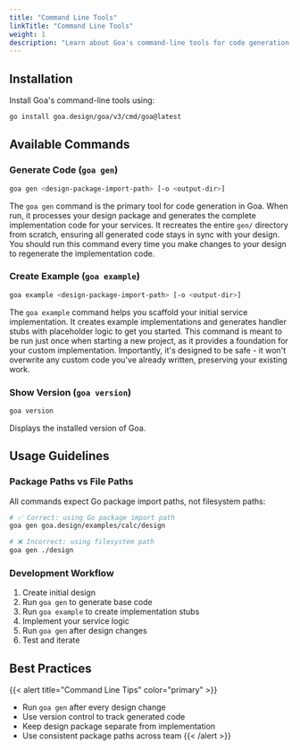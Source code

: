 ```yaml
---
title: "Command Line Tools"
linkTitle: "Command Line Tools"
weight: 1
description: "Learn about Goa's command-line tools for code generation, including installation, usage, and best practices."
---
```


## Installation

Install Goa's command-line tools using:

```bash
go install goa.design/goa/v3/cmd/goa@latest
```

## Available Commands

### Generate Code (`goa gen`)

```bash
goa gen <design-package-import-path> [-o <output-dir>]
```

The `goa gen` command is the primary tool for code generation in Goa. When run,
it processes your design package and generates the complete implementation code
for your services. It recreates the entire `gen/` directory from scratch,
ensuring all generated code stays in sync with your design. You should run this
command every time you make changes to your design to regenerate the
implementation code.

### Create Example (`goa example`)

```bash
goa example <design-package-import-path> [-o <output-dir>]
```

The `goa example` command helps you scaffold your initial service
implementation. It creates example implementations and generates handler stubs
with placeholder logic to get you started. This command is meant to be run just
once when starting a new project, as it provides a foundation for your custom
implementation. Importantly, it's designed to be safe - it won't overwrite any
custom code you've already written, preserving your existing work.

### Show Version (`goa version`)

```bash
goa version
```

Displays the installed version of Goa.

## Usage Guidelines

### Package Paths vs File Paths

All commands expect Go package import paths, not filesystem paths:

```bash
# ✅ Correct: using Go package import path
goa gen goa.design/examples/calc/design

# ❌ Incorrect: using filesystem path
goa gen ./design
```

### Development Workflow

1. Create initial design
2. Run `goa gen` to generate base code
3. Run `goa example` to create implementation stubs
4. Implement your service logic
5. Run `goa gen` after design changes
6. Test and iterate

## Best Practices

{{< alert title="Command Line Tips" color="primary" >}}
- Run `goa gen` after every design change
- Use version control to track generated code
- Keep design package separate from implementation
- Use consistent package paths across team
{{< /alert >}}
